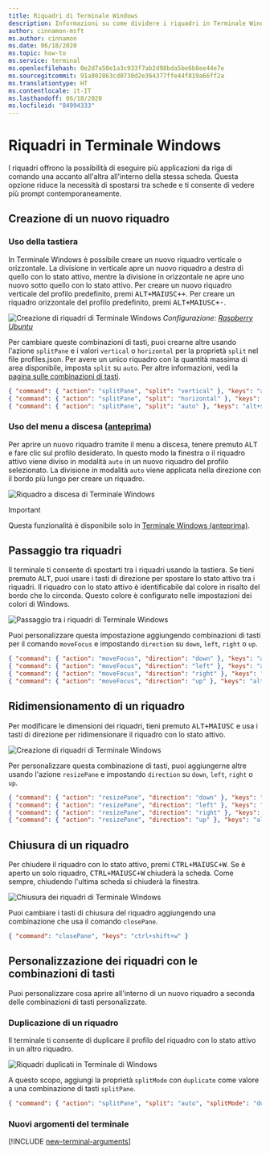 ```yaml
---
title: Riquadri di Terminale Windows
description: Informazioni su come dividere i riquadri in Terminale Windows.
author: cinnamon-msft
ms.author: cinnamon
ms.date: 06/18/2020
ms.topic: how-to
ms.service: terminal
ms.openlocfilehash: 0e2d7a50e1a3c933f7ab2d98bda5be6b8ee44e7e
ms.sourcegitcommit: 91a802863cd0730d2e364377ffe44f819a66ff2a
ms.translationtype: HT
ms.contentlocale: it-IT
ms.lasthandoff: 06/18/2020
ms.locfileid: "84994333"
---
```

# <a name="panes-in-windows-terminal"></a>Riquadri in Terminale Windows

I riquadri offrono la possibilità di eseguire più applicazioni da riga di comando una accanto all'altra all'interno della stessa scheda. Questa opzione riduce la necessità di spostarsi tra schede e ti consente di vedere più prompt contemporaneamente.

## <a name="creating-a-new-pane"></a>Creazione di un nuovo riquadro

### <a name="using-the-keyboard"></a>Uso della tastiera

In Terminale Windows è possibile creare un nuovo riquadro verticale o orizzontale. La divisione in verticale apre un nuovo riquadro a destra di quello con lo stato attivo, mentre la divisione in orizzontale ne apre uno nuovo sotto quello con lo stato attivo. Per creare un nuovo riquadro verticale del profilo predefinito, premi <kbd>ALT+MAIUSC++</kbd>. Per creare un riquadro orizzontale del profilo predefinito, premi <kbd>ALT+MAIUSC+-</kbd>.

![Creazione di riquadri di Terminale Windows](./images/open-panes.gif)
_Configurazione: [Raspberry Ubuntu](./custom-terminal-gallery/raspberry-ubuntu.md)_

Per cambiare queste combinazioni di tasti, puoi crearne altre usando l'azione `splitPane` e i valori `vertical` o `horizontal` per la proprietà `split` nel file profiles.json. Per avere un unico riquadro con la quantità massima di area disponibile, imposta `split` su `auto`. Per altre informazioni, vedi la [pagina sulle combinazioni di tasti](./customize-settings/key-bindings.md).

```json
{ "command": { "action": "splitPane", "split": "vertical" }, "keys": "alt+shift+plus" },
{ "command": { "action": "splitPane", "split": "horizontal" }, "keys": "alt+shift+-" },
{ "command": { "action": "splitPane", "split": "auto" }, "keys": "alt+shift+|" }
```

### <a name="using-the-dropdown-menu-preview"></a>Uso del menu a discesa ([anteprima](https://aka.ms/terminal-preview/))

Per aprire un nuovo riquadro tramite il menu a discesa, tenere premuto <kbd>ALT</kbd> e fare clic sul profilo desiderato. In questo modo la finestra o il riquadro attivo viene diviso in modalità `auto` in un nuovo riquadro del profilo selezionato. La divisione in modalità `auto` viene applicata nella direzione con il bordo più lungo per creare un riquadro.

![Riquadro a discesa di Terminale Windows](./images/alt-click-pane.gif)

> [!IMPORTANT]
> Questa funzionalità è disponibile solo in [Terminale Windows (anteprima)](https://aka.ms/terminal-preview/).

## <a name="switching-between-panes"></a>Passaggio tra riquadri

Il terminale ti consente di spostarti tra i riquadri usando la tastiera. Se tieni premuto <kbd>ALT</kbd>, puoi usare i tasti di direzione per spostare lo stato attivo tra i riquadri. Il riquadro con lo stato attivo è identificabile dal colore in risalto del bordo che lo circonda. Questo colore è configurato nelle impostazioni dei colori di Windows.

![Passaggio tra i riquadri di Terminale Windows](./images/navigate-panes.gif)

Puoi personalizzare questa impostazione aggiungendo combinazioni di tasti per il comando `moveFocus` e impostando `direction` su `down`, `left`, `right` o `up`.

```json
{ "command": { "action": "moveFocus", "direction": "down" }, "keys": "alt+down" },
{ "command": { "action": "moveFocus", "direction": "left" }, "keys": "alt+left" },
{ "command": { "action": "moveFocus", "direction": "right" }, "keys": "alt+right" },
{ "command": { "action": "moveFocus", "direction": "up" }, "keys": "alt+up" }
```

## <a name="resizing-a-pane"></a>Ridimensionamento di un riquadro

Per modificare le dimensioni dei riquadri, tieni premuto <kbd>ALT+MAIUSC</kbd> e usa i tasti di direzione per ridimensionare il riquadro con lo stato attivo.

![Creazione di riquadri di Terminale Windows](./images/resize-panes.gif)

Per personalizzare questa combinazione di tasti, puoi aggiungerne altre usando l'azione `resizePane` e impostando `direction` su `down`, `left`, `right` o `up`.

```json
{ "command": { "action": "resizePane", "direction": "down" }, "keys": "alt+shift+down" },
{ "command": { "action": "resizePane", "direction": "left" }, "keys": "alt+shift+left" },
{ "command": { "action": "resizePane", "direction": "right" }, "keys": "alt+shift+right" },
{ "command": { "action": "resizePane", "direction": "up" }, "keys": "alt+shift+up" }
```

## <a name="closing-a-pane"></a>Chiusura di un riquadro

Per chiudere il riquadro con lo stato attivo, premi <kbd>CTRL+MAIUSC+W</kbd>. Se è aperto un solo riquadro, <kbd>CTRL+MAIUSC+W</kbd> chiuderà la scheda. Come sempre, chiudendo l'ultima scheda si chiuderà la finestra.

![Chiusura dei riquadri di Terminale Windows](./images/close-panes.gif)

Puoi cambiare i tasti di chiusura del riquadro aggiungendo una combinazione che usa il comando `closePane`.

```json
{ "command": "closePane", "keys": "ctrl+shift+w" }
```

## <a name="customizing-panes-using-key-bindings"></a>Personalizzazione dei riquadri con le combinazioni di tasti

Puoi personalizzare cosa aprire all'interno di un nuovo riquadro a seconda delle combinazioni di tasti personalizzate.

### <a name="duplicating-a-pane"></a>Duplicazione di un riquadro

Il terminale ti consente di duplicare il profilo del riquadro con lo stato attivo in un altro riquadro.

![Riquadri duplicati in Terminale di Windows](./images/duplicate-panes.gif)

A questo scopo, aggiungi la proprietà `splitMode` con `duplicate` come valore a una combinazione di tasti `splitPane`.

```json
{ "command": { "action": "splitPane", "split": "auto", "splitMode": "duplicate" }, "keys": "alt+shift+d" }
```

### <a name="new-terminal-arguments"></a>Nuovi argomenti del terminale

[!INCLUDE [new-terminal-arguments](./new-terminal-arguments.md)]

